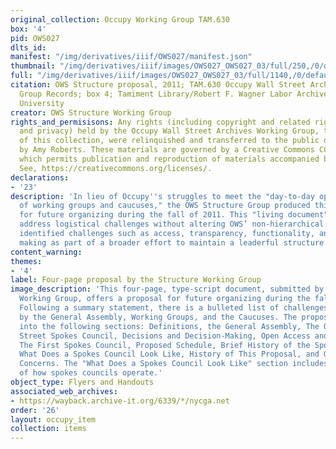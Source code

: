 ```yaml
---
original_collection: Occupy Working Group TAM.630
box: '4'
pid: OWS027
dlts_id:
manifest: "/img/derivatives/iiif/OWS027/manifest.json"
thumbnail: "/img/derivatives/iiif/images/OWS027_OWS027_03/full/250,/0/default.jpg"
full: "/img/derivatives/iiif/images/OWS027_OWS027_03/full/1140,/0/default.jpg"
citation: OWS Structure proposal, 2011; TAM.630 Occupy Wall Street Archives Working
  Group Records; box 4; Tamiment Library/Robert F. Wagner Labor Archives, New York
  University
creator: OWS Structure Working Group
rights_and_permisisons: Any rights (including copyright and related rights to publicity
  and privacy) held by the Occupy Wall Street Archives Working Group, the creator
  of this collection, were relinquished and transferred to the public domain in 2013
  by Amy Roberts. These materials are governed by a Creative Commons CC0 license,
  which permits publication and reproduction of materials accompanied by full attribution.
  See, https://creativecommons.org/licenses/.
declarations:
- '23'
description: 'In lieu of Occupy''s struggles to meet the "day-to-day operational needs
  of working groups and caucuses," the OWS Structure Group produced this proposal
  for future organizing during the fall of 2011. This "living document" sought to
  address logistical challenges without altering OWS’ non-hierarchical nature. Organizers
  identified challenges such as access, transparency, functionality, and decision
  making as part of a broader effort to maintain a leaderful structure during Occupy. '
content_warning:
themes:
- '4'
label: Four-page proposal by the Structure Working Group
image_description: 'This four-page, type-script document, submitted by the Structure
  Working Group, offers a proposal for future organizing during the fall of 2011.
  Following a summary statement, there is a bulleted list of challenges identified
  by the General Assembly, Working Groups, and the Caucuses. The proposal is broken
  into the following sections: Definitions, the General Assembly, The Occupy Wall
  Street Spokes Council, Decisions and Decision-Making, Open Access and Transparency,
  The First Spokes Council, Proposed Schedule, Brief History of the Spokes Council,
  What Does a Spokes Council Look Like, History of This Proposal, and Questions and
  Concerns. The "What Does a Spokes Council Look Like" section includes a diagram
  of how spokes councils operate.'
object_type: Flyers and Handouts
associated_web_archives:
- https://wayback.archive-it.org/6339/*/nycga.net
order: '26'
layout: occupy_item
collection: items
---
```

